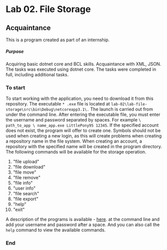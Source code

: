 # Lab 02. File Storage #

## Acquaintance ##
This is a program created as part of an internship.

##### Purpose #####
Acquiring basic dotnet core and BCL skills. Acquaintance with XML, JSON.
The tasks was executed using dotnet core.
The tasks were completed in full, including additional tasks.

### To start ###
To start working with the application, you need to download it from this repository. The executable `* .exe` file is located at  `lab-02\lab-file-storage\src\bin\Debug\netcoreapp3.1\.`
The launch is carried out from under the command line.
After entering the executable file, you must enter the username and password separated by spaces. For example `\ path_to_app \ name_app.exe LittlePony95 12345`. If the specified account does not exist, the program will offer to create one. Symbols should not be used when creating a new login, as this will create problems when creating a repository name in the file system. When creating an account, a repository with the specified name will be created in the program directory.
The following commands will be available for the storage operation.

1. "file upload"
2. "file download"
3. "file move"
4. "file remove"
5. "file info"
6. "user info"
7. "file search"
8. "file export"
9. "help"
10. "exit"

A description of the programs is available - [here](https://azuredevops.godeltech.com/DefaultCollection/DotNet%20Mastery%20for%20Beginners/_wiki/wikis/DotNet-Mastery-for-Beginners.wiki/7/Lab-02.-.NET-Core).
at the command line and add your username and password after a space.
And you can also call the `help` command to view the available commands.

### End ###
